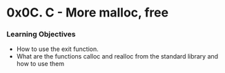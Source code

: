 # 0x0C. C - More malloc, free
  
### Learning Objectives  
- How to use the exit function.  
- What are the functions calloc and realloc from the standard library and how to use them
